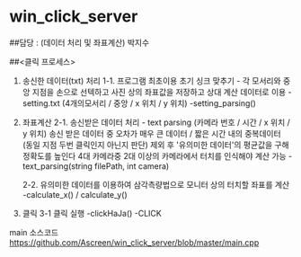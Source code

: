 # win_click_server
##담당 : (데이터 처리 및 좌표계산) 박지수

##<클릭 프로세스>

1. 송신한 데이터(txt) 처리
    1-1. 프로그램 최초이용 초기 싱크 맞추기 - 각 모서리와 중앙 지점을 손으로 선텍하고 사진 상의 좌표값을 저장하고 상대 계산 데이터로 이용
          -setting.txt (4개의모서리 / 중앙 / x 위치 / y 위치)
          -setting_parsing()


2. 좌표계산
    2-1. 송신받은 데이터 처리 - text parsing (카메라 번호 / 시간 / x 위치 / y 위치)
          송신 받은 데이터 중 오차가 매우 큰 데이터 / 짧은 시간 내의 중복데이터 (동일 지점 두번 클릭인지 아닌지 판단) 제외 후 '유의미한 데이터'의 평균값을 구해 정확도를 높인다
          4대 카메라중 2대 이상의 카메라에서 터치를 인식해야 계산 가능
          -text_parsing(string filePath, int camera)
          
    2-2. 유의미한 데이터를 이용하여 삼각측량법으로 모니터 상의 터치할 좌표를 계산
          -calculate_x() / calculate_y()

3. 클릭
    3-1 클릭 실행
        -clickHaJa()
        -CLICK
    
main 소스코드    
https://github.com/Ascreen/win_click_server/blob/master/main.cpp
    
